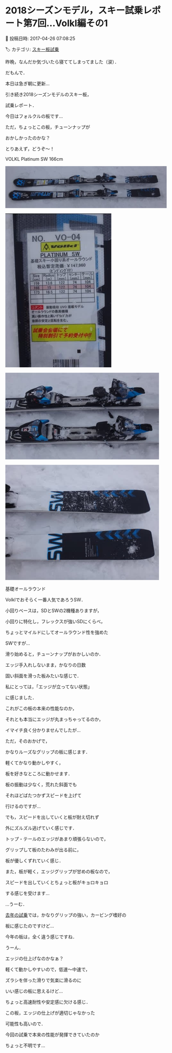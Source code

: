 # 2018シーズンモデル，スキー試乗レポート第7回…Volkl編その1

📅 投稿日時: 2017-04-26 07:08:25

🏷️ カテゴリ: [スキー板試乗](c0bd8048615710cee890e403a36cc9a2b.md)

昨晩，なんだか気づいたら寝ててしまってました（涙）．


だもんで．


本日は急ぎ朝に更新…





引き続き2018シーズンモデルのスキー板，


試乗レポート．


今日はフォルクルの板です…





ただ，ちょっとこの板，チューンナップが


おかしかったのかな？





とりあえず，どうぞ～！[]()





VOLKL Platinum SW 166cm







![f5591b04ecdcec5fccf0dd6369b458f7.jpg](images/f5591b04ecdcec5fccf0dd6369b458f7.jpg)









![edff7e0797431d2225c40fa0d00aee37.jpg](images/edff7e0797431d2225c40fa0d00aee37.jpg)









![e6ba0724e5107b70ced2cad7ee01b1c1.jpg](images/e6ba0724e5107b70ced2cad7ee01b1c1.jpg)









![892d0fd80b722245e0f8bc204e6e1a16.jpg](images/892d0fd80b722245e0f8bc204e6e1a16.jpg)







基礎オールラウンド





Volklでおそらく一番人気であろうSW．


小回りベースは，SDとSWの2機種ありますが，


小回りに特化し，フレックスが強いSDにくらべ，


ちょっとマイルドにしてオールラウンド性を強めた


SWですが…





滑り始めると，チューンナップがおかしいのか．


エッジ手入れしないまま，かなりの日数


固い斜面を滑った板みたいな感じで．


私にとっては，「エッジが立ってない状態」


に感じました．


これがこの板の本来の性能なのか，


それとも本当にエッジが丸まっちゃってるのか，


イマイチ良く分かりませんでしたが…





ただ，そのおかげで，


かなりルーズなグリップの板に感じます．


軽くてかなり動かしやすく，


板を好きなところに動かせます．





板の振動は少なく，荒れた斜面でも


それほどばたつかずスピードを上げて


行けるのですが…


でも，スピードを出していくと板が耐え切れず


外にズルズル逃げていく感じです．


トップ・テールのエッジがあまり頑張らないので，


グリップして板のたわみが出る前に，


板が優しくずれていく感じ．


また，板が軽く，エッジグリップが甘めの板なので，


スピードを出していくとちょっと板がキョロキョロ


する感じを受けます…





…うーむ．


[去年の試乗](ecd0a5e057af1ca98ab4f1f00fb79295a.md)では，かなりグリップの強い，カービング嗜好の


板に感じたのですけど…


今年の板は，全く違う感じですね．


うーん．


エッジの仕上げなのかなぁ？





軽くて動かしやすいので，低速～中速で，


ズラシを伴った滑りで気楽に滑るのに


いい感じの板に思えるけど…


ちょっと高速耐性や安定感に欠ける感じ．


この板，エッジの仕上げが適切じゃなかった


可能性も高いので．


今回の試乗で本来の性能が発揮できていたのか


ちょっと不明です…
